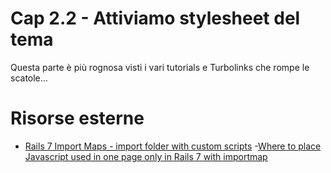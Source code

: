 # <a name="top"></a> Cap 2.2 - Attiviamo stylesheet del tema

Questa parte è più rognosa visti i vari tutorials e Turbolinks che rompe le scatole...


# Risorse esterne

- [Rails 7 Import Maps - import folder with custom scripts](https://stackoverflow.com/questions/70969937/rails-7-import-maps-import-folder-with-custom-scripts)
-[Where to place Javascript used in one page only in Rails 7 with importmap](https://stackoverflow.com/questions/70690025/where-to-place-javascript-used-in-one-page-only-in-rails-7-with-importmap)



